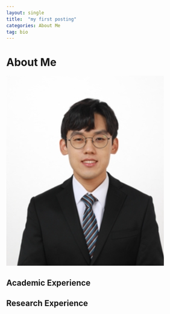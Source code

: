 ```yaml
---
layout: single
title:  "my first posting"
categories: About Me
tag: bio
---
```


# About Me
![lejae96](../images/2022-07-31-first/my_profile.PNG)

## Academic Experience
 
## Research Experience
